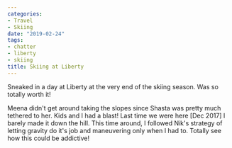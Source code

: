 ```yaml
---
categories:
- Travel
- Skiing
date: "2019-02-24"
tags:
- chatter
- liberty
- skiing
title: Skiing at Liberty
---
```


Sneaked in a day at Liberty at the very end of the skiing season. Was so totally worth it!

Meena didn't get around taking the slopes since Shasta was pretty much tethered to her. Kids and I had a blast! Last time we were here \[Dec 2017\] I barely made it down the hill. This time around, I followed Nik's strategy of letting gravity do it's job and maneuvering only when I had to. Totally see how this could be addictive!
